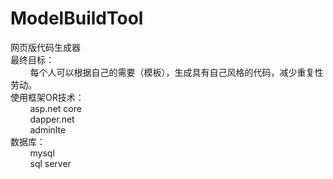 # ModelBuildTool

网页版代码生成器<br/>
最终目标：
<br/>&nbsp;&nbsp;&nbsp;&nbsp;&nbsp;&nbsp;&nbsp;&nbsp;每个人可以根据自己的需要（模板），生成具有自己风格的代码，减少重复性劳动。
<br/>
使用框架OR技术：
<br/>&nbsp;&nbsp;&nbsp;&nbsp;&nbsp;&nbsp;&nbsp;&nbsp;asp.net core
<br/>&nbsp;&nbsp;&nbsp;&nbsp;&nbsp;&nbsp;&nbsp;&nbsp;dapper.net
<br/>&nbsp;&nbsp;&nbsp;&nbsp;&nbsp;&nbsp;&nbsp;&nbsp;adminlte
<br/>
数据库：
<br/>&nbsp;&nbsp;&nbsp;&nbsp;&nbsp;&nbsp;&nbsp;&nbsp;mysql
<br/>&nbsp;&nbsp;&nbsp;&nbsp;&nbsp;&nbsp;&nbsp;&nbsp;sql server
